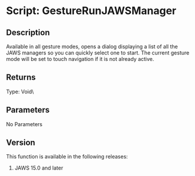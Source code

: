 # Script: GestureRunJAWSManager

## Description

Available in all gesture modes, opens a dialog displaying a list of all
the JAWS managers so you can quickly select one to start. The current
gesture mode will be set to touch navigation if it is not already
active.

## Returns

Type: Void\

## Parameters

No Parameters

## Version

This function is available in the following releases:

1.  JAWS 15.0 and later
